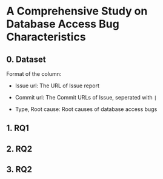 # A Comprehensive Study on Database Access Bug Characteristics

## 0. Dataset
Format of the column:

- Issue url: The URL of Issue report

- Commit url: The Commit URLs of Issue, seperated with `|`

- Type, Root cause: Root causes of database access bugs

## 1. RQ1

## 2. RQ2

## 3. RQ2

